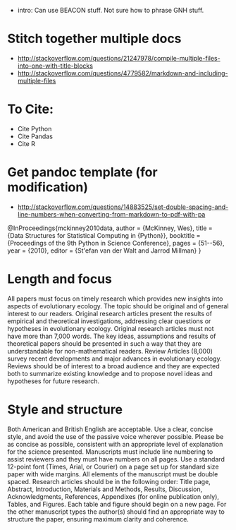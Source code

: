 * intro: Can use BEACON stuff. Not sure how to phrase GNH stuff.

# Stitch together multiple docs
* http://stackoverflow.com/questions/21247978/compile-multiple-files-into-one-with-title-blocks
* http://stackoverflow.com/questions/4779582/markdown-and-including-multiple-files

# To Cite:
* Cite Python
* Cite Pandas
* Cite R

# Get pandoc template (for modification)
* http://stackoverflow.com/questions/14883525/set-double-spacing-and-line-numbers-when-converting-from-markdown-to-pdf-with-pa


@InProceedings{mckinney2010data,
    author    = {McKinney, Wes},
    title     = {Data Structures for Statistical Computing in {Python}},
    booktitle = {Proceedings of the 9th Python in Science Conference},
    pages     = {51--56},
    year      = {2010},
    editor    = {St\'efan van der Walt and Jarrod Millman}
}


# Length and focus

All papers must focus on timely research which provides new insights into
aspects of evolutionary ecology. The topic should be original and of general
interest to our readers. Original research articles present the results of
empirical and theoretical investigations, addressing clear questions or
hypotheses in evolutionary ecology. Original research articles must not have
more than 7,000 words. The key ideas, assumptions and results of theoretical
papers should be presented in such a way that they are understandable for
non-mathematical readers. Review Articles (8,000) survey recent developments
and major advances in evolutionary ecology. Reviews should be of interest to a
broad audience and they are expected both to summarize existing knowledge and
to propose novel ideas and hypotheses for future research.
 
# Style and structure

Both American and British English are acceptable. Use a clear, concise style,
and avoid the use of the passive voice wherever possible. Please be as concise
as possible, consistent with an appropriate level of explanation for the
science presented. Manuscripts must include line numbering to assist reviewers
and they must have numbers on all pages. Use a standard 12-point font (Times,
Arial, or Courier) on a page set up for standard size paper with wide margins.
All elements of the manuscript must be double spaced. Research articles should
be in the following order: Title page, Abstract, Introduction, Materials and
Methods, Results, Discussion, Acknowledgments, References, Appendixes (for
online publication only), Tables, and Figures. Each table and figure should
begin on a new page. For the other manuscript types the author(s) should find
an appropriate way to structure the paper, ensuring maximum clarity and
coherence.
